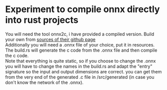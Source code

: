 # Experiment to compile onnx directly into rust projects

You will need the tool onnx2c, i have provided a compiled version. Build your own from [sources of their github page](https://github.com/kraiskil/onnx2c)  
Additionally you will need a .onnx file of your choice, put it in resources.  
The build.rs will generate the c code from the .onnx file and then compile the c code.  
Note that everything is quite static, so if you choose to change the .onnx you will have to change the names in the build.rs and adapt the "entry" signature so the input and output dimensions are correct. you can get them from the very end of the generated .c file in /src/generated (in case you don't know the network of the .onnx).